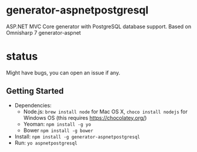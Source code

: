 # generator-aspnetpostgresql

ASP.NET MVC Core generator with PostgreSQL database support. Based on Omnisharp 7 generator-aspnet

# status

Might have bugs, you can open an issue if any.

## Getting Started

- Dependencies:
    - Node.js: `brew install node` for Mac OS X, `choco install nodejs` for Windows OS (this requires https://chocolatey.org/)
    - Yeoman: `npm install -g yo`
    - Bower `npm install -g bower`
- Install: `npm install -g generator-aspnetpostgresql`
- Run: `yo aspnetpostgresql`


